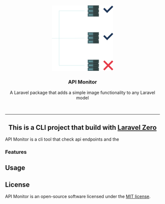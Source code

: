<p align="center">
<img width="200" src="assets/api_m.svg" alt="API Monitor logo"></p>
<h3 align="center">API Monitor</h3>
<p align="center">A Laravel package that adds a simple image functionality to any Laravel model</p>
<br>

<hr>


## <center>This is a CLI project that build with <a href="https://laravel-zero.com">Laravel Zero</a></center>

API Monitor is a cli tool that check api endpoints and the 


### Features


## Usage



## License

API Monitor is an open-source software licensed under the [MIT license](https://github.com/laravel-zero/laravel-zero/blob/stable/LICENSE.md).
